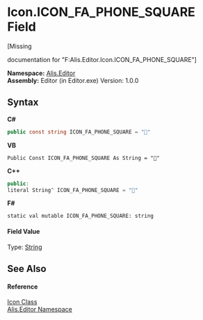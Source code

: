 # Icon.ICON_FA_PHONE_SQUARE Field
 

\[Missing <summary> documentation for "F:Alis.Editor.Icon.ICON_FA_PHONE_SQUARE"\]

**Namespace:**&nbsp;<a href="b150ade4-39de-a232-5f06-d3cdc1b2c538">Alis.Editor</a><br />**Assembly:**&nbsp;Editor (in Editor.exe) Version: 1.0.0

## Syntax

**C#**<br />
``` C#
public const string ICON_FA_PHONE_SQUARE = ""
```

**VB**<br />
``` VB
Public Const ICON_FA_PHONE_SQUARE As String = ""
```

**C++**<br />
``` C++
public:
literal String^ ICON_FA_PHONE_SQUARE = ""
```

**F#**<br />
``` F#
static val mutable ICON_FA_PHONE_SQUARE: string
```


#### Field Value
Type: <a href="https://docs.microsoft.com/dotnet/api/system.string" target="_blank">String</a>

## See Also


#### Reference
<a href="cc0f883c-67f8-f772-c6d7-a60b129f22a7">Icon Class</a><br /><a href="b150ade4-39de-a232-5f06-d3cdc1b2c538">Alis.Editor Namespace</a><br />